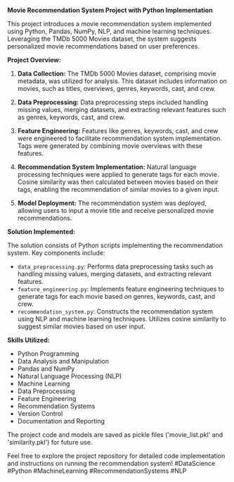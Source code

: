 **Movie Recommendation System Project with Python Implementation**

This project introduces a movie recommendation system implemented using Python, Pandas, NumPy, NLP, and machine learning techniques. Leveraging the TMDb 5000 Movies dataset, the system suggests personalized movie recommendations based on user preferences.

**Project Overview:**

1. **Data Collection:** The TMDb 5000 Movies dataset, comprising movie metadata, was utilized for analysis. This dataset includes information on movies, such as titles, overviews, genres, keywords, cast, and crew.

2. **Data Preprocessing:** Data preprocessing steps included handling missing values, merging datasets, and extracting relevant features such as genres, keywords, cast, and crew.

3. **Feature Engineering:** Features like genres, keywords, cast, and crew were engineered to facilitate recommendation system implementation. Tags were generated by combining movie overviews with these features.

4. **Recommendation System Implementation:** Natural language processing techniques were applied to generate tags for each movie. Cosine similarity was then calculated between movies based on their tags, enabling the recommendation of similar movies to a given input.

5. **Model Deployment:** The recommendation system was deployed, allowing users to input a movie title and receive personalized movie recommendations.

**Solution Implemented:**

The solution consists of Python scripts implementing the recommendation system. Key components include:

- `data_preprocessing.py`: Performs data preprocessing tasks such as handling missing values, merging datasets, and extracting relevant features.
- `feature_engineering.py`: Implements feature engineering techniques to generate tags for each movie based on genres, keywords, cast, and crew.
- `recommendation_system.py`: Constructs the recommendation system using NLP and machine learning techniques. Utilizes cosine similarity to suggest similar movies based on user input.

**Skills Utilized:**

- Python Programming
- Data Analysis and Manipulation
- Pandas and NumPy
- Natural Language Processing (NLP)
- Machine Learning
- Data Preprocessing
- Feature Engineering
- Recommendation Systems
- Version Control
- Documentation and Reporting

The project code and models are saved as pickle files ('movie_list.pkl' and 'similarity.pkl') for future use.

Feel free to explore the project repository for detailed code implementation and instructions on running the recommendation system! #DataScience #Python #MachineLearning #RecommendationSystems #NLP
